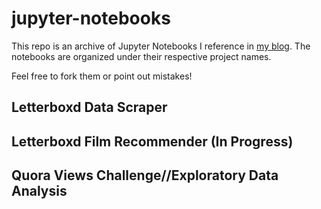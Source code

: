 # jupyter-notebooks

This repo is an archive of Jupyter Notebooks I reference in [my blog](https://ydkahin.github.io). The notebooks are organized under their respective project names.

Feel free to fork them or point out mistakes!

## Letterboxd Data Scraper

## Letterboxd Film Recommender (In Progress) 

## Quora Views Challenge//Exploratory Data Analysis 
